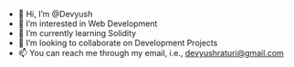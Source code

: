 - 👋 Hi, I’m @Devyush
- 👀 I’m interested in Web Development
- 🌱 I’m currently learning Solidity
- 💞️ I’m looking to collaborate on Development Projects
- 📫 You can reach me through my email, i.e., devyushraturi@gmail.com

<!---
Devyush/Devyush is a ✨ special ✨ repository because its `README.md` (this file) appears on your GitHub profile.
You can click the Preview link to take a look at your changes.
--->

